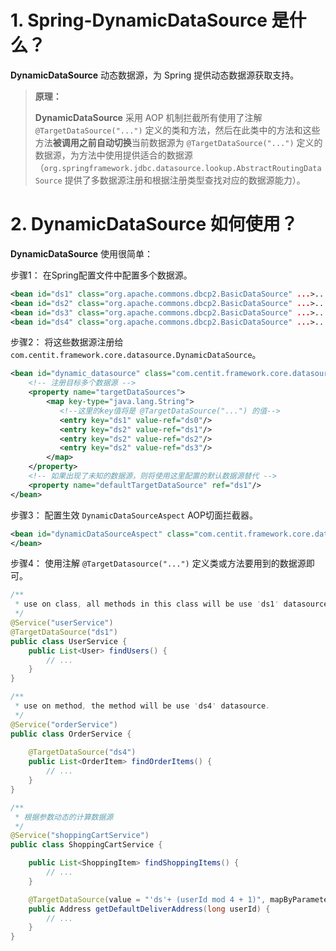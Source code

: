 # 1. Spring-DynamicDataSource 是什么？
**DynamicDataSource** 动态数据源，为 Spring 提供动态数据源获取支持。

> **原理：**
> 
> **DynamicDataSource** 采用 AOP 机制拦截所有使用了注解 `@TargetDataSource("...")` 定义的类和方法，然后在此类中的方法和这些方法**被调用之前自动切换**当前数据源为 `@TargetDataSource("...")` 定义的数据源，为方法中使用提供适合的数据源（`org.springframework.jdbc.datasource.lookup.AbstractRoutingDataSource` 提供了多数据源注册和根据注册类型查找对应的数据源能力）。


# 2. DynamicDataSource 如何使用？
**DynamicDataSource** 使用很简单：

步骤1： 在Spring配置文件中配置多个数据源。
```xml
<bean id="ds1" class="org.apache.commons.dbcp2.BasicDataSource" ...>...</bean>
<bean id="ds2" class="org.apache.commons.dbcp2.BasicDataSource" ...>...</bean>
<bean id="ds3" class="org.apache.commons.dbcp2.BasicDataSource" ...>...</bean>
<bean id="ds4" class="org.apache.commons.dbcp2.BasicDataSource" ...>...</bean>
```

步骤2： 将这些数据源注册给 `com.centit.framework.core.datasource.DynamicDataSource`。
```xml
<bean id="dynamic_datasource" class="com.centit.framework.core.datasource.DynamicDataSource">
    <!-- 注册目标多个数据源 -->
	<property name="targetDataSources">  
		<map key-type="java.lang.String">
		   <!--这里的key值将是 @TargetDataSource("...") 的值-->  
		   <entry key="ds1" value-ref="ds0"/> 
		   <entry key="ds2" value-ref="ds1"/>
		   <entry key="ds2" value-ref="ds2"/>
		   <entry key="ds2" value-ref="ds3"/>
		</map>  
    </property>
    <!-- 如果出现了未知的数据源，则将使用这里配置的默认数据源替代 -->
    <property name="defaultTargetDataSource" ref="ds1"/>  
</bean>
```

步骤3： 配置生效 `DynamicDataSourceAspect` AOP切面拦截器。
```xml
<bean id="dynamicDataSourceAspect" class="com.centit.framework.core.datasource.DynamicDataSourceAspect">
</bean>
```

步骤4： 使用注解 `@TargetDatasource("...")` 定义类或方法要用到的数据源即可。
```java
/** 
 * use on class, all methods in this class will be use 'ds1' datasource.
 */
@Service("userService")
@TargetDataSource("ds1")
public class UserService {
    public List<User> findUsers() {
        // ...
    }
}
```

```java
/** 
 * use on method, the method will be use 'ds4' datasource.
 */
@Service("orderService")
public class OrderService {
    
    @TargetDataSource("ds4")
    public List<OrderItem> findOrderItems() {
        // ...
    }
}
```

```java
/** 
 * 根据参数动态的计算数据源
 */
@Service("shoppingCartService")
public class ShoppingCartService {

    public List<ShoppingItem> findShoppingItems() {
        // ...
    }    

    @TargetDataSource(value = "'ds'+ (userId mod 4 + 1)", mapByParameter = true)
    public Address getDefaultDeliverAddress(long userId) {
        // ...
    }
}
```